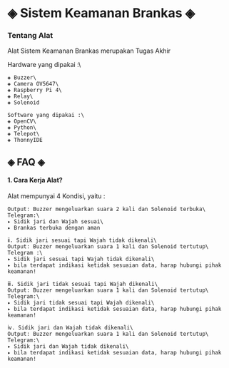 # ◈ Sistem Keamanan Brankas ◈

### Tentang Alat
Alat Sistem Keamanan Brankas merupakan Tugas Akhir

Hardware yang dipakai :\
```◈ AS608 Fingerprint Sensor\
◈ Buzzer\
◈ Camera OV5647\
◈ Raspberry Pi 4\
◈ Relay\
◈ Solenoid

Software yang dipakai :\
◈ OpenCV\
◈ Python\
◈ Telepot\
◈ ThonnyIDE
```



## ◈ FAQ ◈

#### 1. Cara Kerja Alat?

Alat mempunyai 4 Kondisi, yaitu :

```ⅰ. Sidik jari dan Wajah dikenali\
Output: Buzzer mengeluarkan suara 2 kali dan Solenoid terbuka\
Telegram:\
▸ Sidik jari dan Wajah sesuai\
▸ Brankas terbuka dengan aman

ⅱ. Sidik jari sesuai tapi Wajah tidak dikenali\
Output: Buzzer mengeluarkan suara 1 kali dan Solenoid tertutup\
Telegram :\
▸ Sidik jari sesuai tapi Wajah tidak dikenali\
▸ bila terdapat indikasi ketidak sesuaian data, harap hubungi pihak keamanan!

ⅲ. Sidik jari tidak sesuai tapi Wajah dikenali\
Output: Buzzer mengeluarkan suara 1 kali dan Solenoid tertutup\
Telegram:\
▸ Sidik jari tidak sesuai tapi Wajah dikenali\
▸ bila terdapat indikasi ketidak sesuaian data, harap hubungi pihak keamanan!

ⅳ. Sidik jari dan Wajah tidak dikenali\
Output: Buzzer mengeluarkan suara 1 kali dan Solenoid tertutup\
Telegram:\
▸ Sidik jari dan Wajah tidak dikenali\
▸ bila terdapat indikasi ketidak sesuaian data, harap hubungi pihak keamanan!
```
